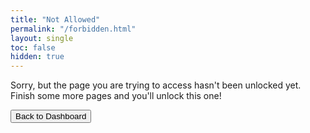 ```yaml
---
title: "Not Allowed"
permalink: "/forbidden.html"
layout: single
toc: false
hidden: true
---
```


Sorry, but the page you are trying to access hasn't been unlocked yet. Finish some more pages and you'll unlock this one!

<button class="btn btn--info btn--large" id="btn" type="button" onclick="/dashboard.html"><i class="fas fa-home"></i> Back to Dashboard</button>
